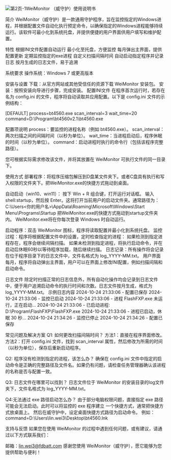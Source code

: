 ![第2页-1](https://github.com/user-attachments/assets/5757530d-9eb0-4c9f-903f-f41226f782d4)WeiMonitor （威守护）使用说明书

简介
WeiMonitor（威守护）是一款通用守护程序，旨在监控指定的Windows进程，并根据配置文件自动化执行预定命令，以确保指定的Windows进程能够持续运行。该软件可最小化到系统托盘，并提供便捷的用户界面供用户填写和维护配置。

特性
根据INI文件配置自动运行
最小化至托盘，方便监控
每月弹出主界面，提供配置更新
定期监控指定的exe进程
自定义扫描间隔时间
自动启动指定程序并记录日志
按月生成的日志文件，易于追溯

系统要求
操作系统：Windows 7 或更高版本


安装与设置
下载：从官方网站或其他受信任的资源下载 WeiMonitor 安装包。
安装：按照安装向导进行步骤，完成安装。
配置INI文件
在程序首次运行时，若存在名为 config.ini 的文件，程序将自动读取并应用配置。以下是 config.ini 文件的示例结构：

[DEFAULT]
process=bt4560.exe
scan_interval=3
wait_time=20
command=D:\Program\bt4560v2.1\bt4560.exe


配置项说明
process：要监控的进程名称（例如 bt4560.exe）。
scan_interval：两次扫描之间的间隔时间（以秒为单位）。
wait_time：当进程启动后，程序休眠的时间（以秒为单位）。
command：启动进程时执行的命令行（包括该程序完整路径）。

您可根据实际需求修改该文件，并将其放置在 WeiMonitor 可执行文件的同一目录下。


使用方式
部署程序：将程序压缩包解压到D盘某文件夹下。或者C盘具有执行和写入权限的文件夹下。把WeiMonitor.exe的快捷方式拖动到桌面。

自动启动（win10、win11）：
按下 Win + R 组合键，打开运行对话框。
输入 shell:startup，然后按 Enter。这将打开当前用户的启动文件夹。通常路径为：
C:\Users\<你的用户名>\AppData\Roaming\Microsoft\Windows\Start Menu\Programs\Startup
把WeiMonitor.exe的快捷方式拖动到startup文件夹内。
WeiMonitor.exe将在你每次登录 Windows 时自动运行。

启动程序：双击 WeiMonitor 图标，程序将读取配置并最小化到系统托盘。
监控过程：程序将根据配置文件中的设置，定时检查指定的进程：
如果检测到指定进程存在，程序会继续间隔扫描。
如果未检测到指定进程，将执行启动命令，并在启动后休眠60秒以等待程序加载，随后继续扫描。
日志记录：所有操作将会记录在位于程序目录下的日志文件中，文件名格式为 log_YYYY-MM.txt。
用户界面
每月，程序将自动弹出主界面，用户可以在界面上修改INI配置，例如扫描间隔和启动命令。

日志文件
除定时扫描正常的日志信息外，所有自动化操作均会记录到日志文件中，便于用户追溯启动命令的执行时间和次数。日志文件按月生成，格式为 log_YYYY-MM.txt。
示例日志内容
2024-10-24 21:33:06 - 配置已保存
2024-10-24 21:33:06 - 监控已启动
2024-10-24 21:33:06 - 进程 FlashFXP.exe 未运行，正在启动...
2024-10-24 21:33:06 - 已启动进程: D:\Program\FlashFXP\FlashFXP.exe
2024-10-24 21:33:06 - 进程已启动，休眠 30 秒...
2024-10-24 21:34:26 - 监控已停止
2024-10-24 21:34:26 - 配置已保存

常见问题及解决方案
Q1: 如何更改扫描间隔时间？
方法1：直接在程序界面修改。
方法2：打开 config.ini 文件，找到 scan_interval 属性，然后修改为所需的时间（以秒为单位），保存后重新启动程序。

Q2: 程序没有检测到指定的进程，该怎么办？
确保在 config.ini 文件中指定的启动命令是正确的完整路径及文件名。如果仍有问题，请检查任务管理器确认该进程的名称是否与配置一致。

Q3: 日志文件在哪里可以找到？
日志文件位于 WeiMonitor 的安装目录的log文件夹下，文件名格式为 log_YYYY-MM.txt。

Q4:无法通过 exe 路径启动怎么办？
由于部分电脑权限问题，直接指定 exe 路径可能会无法启动。此时可以将监控的 exe 程序建立
一个快捷方式，通常把快捷方式放桌面上。
然后在威守护中，设定桌面快捷方式路径为启动命令。
例如：
command=D:\Users\lin.wei3\Desktop\bt4560.lnk


支持与反馈
如果您在使用 WeiMonitor 的过程中遇到任何问题，或有建议，请通过以下方式联系我们：

邮箱：lin.wei3@fdbatt.com
感谢您使用 WeiMonitor（威守护），愿它能够为您提供帮助与便利！

